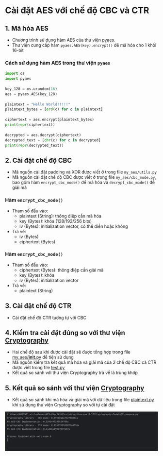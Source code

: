 # Cài đặt AES với chế độ CBC và CTR 

## 1. Mã hóa AES 
- Chương trình sử dụng hàm AES của thư viện [pyaes](https://pypi.org/project/pyaes/).
- Thư viện cung cấp hàm `pyaes.AES(key).encrypt()` để mã hóa cho 1 khối 16-bit

### Cách sử dụng hàm AES trong thư viện `pyaes`

```python
import os
import pyaes

key_128 = os.urandom(16)
aes = pyaes.AES(key_128)

plaintext = "Hello World!!!!!"
plaintext_bytes = [ord(c) for c in plaintext]

ciphertext = aes.encrypt(plaintext_bytes)
print(repr(ciphertext))

decrypted = aes.decrypt(ciphertext)
decrypted_text = [chr(c) for c in decrypted]
print(repr(decrypted_text))
```

## 2. Cài đặt chế độ CBC
- Mã nguồn cài đặt padding và XOR được viết ở trong file `my_aes/utils.py` 
- Mã nguồn cài đặt chế độ CBC được viết ở trong file `my_aes/cbc_mode.py`, bao gồm hàm `encrypt_cbc_mode()` để mã hóa 
và `decrypt_cbc_mode()` để giải mã

### Hàm `encrypt_cbc_mode()`
- Tham số đầu vào: 
  - plaintext (String): thông điệp cần mã hóa
  - key (Bytes): khóa (128/192/256 bits)
  - iv (Bytes): initialization vector, có thể điền hoặc không
- Trả về:
  - iv (Bytes)
  - ciphertext (Bytes)

### Hàm `encrypt_cbc_mode()`
- Tham số đầu vào: 
  - ciphertext (Bytes): thông điệp cần giải mã
  - key (Bytes): khóa 
  - iv (Bytes): initialization vector
- Trả về:
  - plaintext (String)

## 3. Cài đặt chế độ CTR
- Cài đặt chế độ CTR tương tự với CBC

## 4. Kiểm tra cài đặt đúng so với thư viện [Cryptography](https://cryptography.io/en/latest/)
- Hai chế độ sau khi được cài đặt sẽ được tổng hợp trong file [my_aes/__init__.py](my_aes/__init__.py) để tiện sử dụng
- Mã nguồn kiểm tra kết quả mã hóa và giải mã của 2 chế độ CBC cà CTR được viết trong file [test.py](test.py) 
- Kết quả so sánh với thư viện Cryptography trả về là trùng khớp

## 5. Kết quả so sánh với thư viện [Cryptography](https://cryptography.io/en/latest/)
- Kết quả so sánh khi mã hóa và giải mã với dữ liệu trong file [plaintext.py](plaintext.py) 
khi sử dụng thư viện Cryptography so với tự cài đặt

![Result](Result.png)